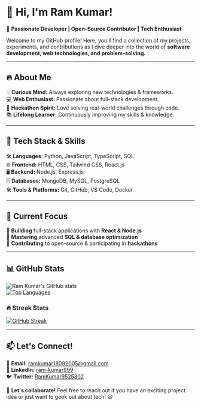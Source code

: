 # 👋 Hi, I'm Ram Kumar!  

🚀 **Passionate Developer | Open-Source Contributor | Tech Enthusiast**  

Welcome to my GitHub profile! Here, you'll find a collection of my projects, experiments, and contributions as I dive deeper into the world of **software development, web technologies, and problem-solving.**  

---

## 🔥 About Me  
💡 **Curious Mind:** Always exploring new technologies & frameworks.  
💻 **Web Enthusiast:** Passionate about full-stack development.  
🎯 **Hackathon Spirit:** Love solving real-world challenges through code.  
📚 **Lifelong Learner:** Continuously improving my skills & knowledge.  

---

## 🔧 Tech Stack & Skills  
🛠️ **Languages:** Python, JavaScript, TypeScript, SQL  
🌐 **Frontend:** HTML, CSS, Tailwind CSS, React.js  
🖥️ **Backend:** Node.js, Express.js  
🗄️ **Databases:** MongoDB, MySQL, PostgreSQL  
🛠️ **Tools & Platforms:** Git, GitHub, VS Code, Docker  

---

## 🌱 Current Focus  
🔹 **Building** full-stack applications with **React & Node.js**  
🔹 **Mastering** advanced **SQL & database optimization**  
🔹 **Contributing** to open-source & participating in **hackathons**  

---

## 📊 GitHub Stats  

![Ram Kumar's GitHub stats](https://github-readme-stats.vercel.app/api?username=Ram9525&show_icons=true&theme=tokyonight)  
[![Top Languages](https://github-readme-stats.vercel.app/api/top-langs/?username=Ram9525&layout=compact&theme=tokyonight)](https://github.com/anuraghazra/github-readme-stats)  

### 🔥 Streak Stats  
[![GitHub Streak](https://streak-stats.demolab.com/?user=Ram9525)](https://git.io/streak-stats)

---

## 📫 Let's Connect!  
📩 **Email:** [ramkumar18092005@gmail.com](mailto:ramkumar18092005@gmail.com)  
💼 **LinkedIn:** [ram-kumar999](https://www.linkedin.com/in/ram-kumar999/)  
🐦 **Twitter:** [RamKumar9525302](https://twitter.com/RamKumar9525302)  

🚀 **Let's collaborate!** Feel free to reach out if you have an exciting project idea or just want to geek out about tech! 😃  
